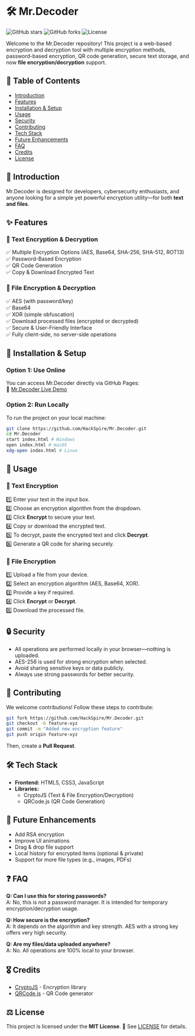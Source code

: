 # 🛠️ Mr.Decoder

![GitHub stars](https://img.shields.io/github/stars/HackSpire/Mr.Decoder?style=for-the-badge)
![GitHub forks](https://img.shields.io/github/forks/HackSpire/Mr.Decoder?style=for-the-badge)
![License](https://img.shields.io/github/license/HackSpire/Mr.Decoder?style=for-the-badge)

Welcome to the Mr.Decoder repository! This project is a web-based encryption and decryption tool with multiple encryption methods, password-based encryption, QR code generation, secure text storage, and now **file encryption/decryption** support.

## 📌 Table of Contents
- [Introduction](#-introduction)
- [Features](#-features)
- [Installation & Setup](#-installation--setup)
- [Usage](#-usage)
- [Security](#-security)
- [Contributing](#-contributing)
- [Tech Stack](#-tech-stack)
- [Future Enhancements](#-future-enhancements)
- [FAQ](#-faq)
- [Credits](#-credits)
- [License](#-license)

## 📜 Introduction
Mr.Decoder is designed for developers, cybersecurity enthusiasts, and anyone looking for a simple yet powerful encryption utility—for both **text and files**.

## ✨ Features

### 🔡 Text Encryption & Decryption
✅ Multiple Encryption Options (AES, Base64, SHA-256, SHA-512, ROT13)  
✅ Password-Based Encryption  
✅ QR Code Generation  
✅ Copy & Download Encrypted Text  

### 📁 File Encryption & Decryption
✅ AES (with password/key)  
✅ Base64  
✅ XOR (simple obfuscation)  
✅ Download processed files (encrypted or decrypted)  
✅ Secure & User-Friendly Interface  
✅ Fully client-side, no server-side operations  

## 🚀 Installation & Setup

### Option 1: Use Online
You can access Mr.Decoder directly via GitHub Pages:  
🔗 [Mr.Decoder Live Demo](https://hackspire.github.io/Mr.Decoder/)

### Option 2: Run Locally
To run the project on your local machine:

```sh
git clone https://github.com/HackSpire/Mr.Decoder.git
cd Mr.Decoder
start index.html # Windows
open index.html # macOS
xdg-open index.html # Linux
```

## 📖 Usage

### 🔡 Text Encryption
1️⃣ Enter your text in the input box.  
2️⃣ Choose an encryption algorithm from the dropdown.  
3️⃣ Click **Encrypt** to secure your text.  
4️⃣ Copy or download the encrypted text.  
5️⃣ To decrypt, paste the encrypted text and click **Decrypt**.  
6️⃣ Generate a QR code for sharing securely.  

### 📁 File Encryption
1️⃣ Upload a file from your device.  
2️⃣ Select an encryption algorithm (AES, Base64, XOR).  
3️⃣ Provide a key if required.  
4️⃣ Click **Encrypt** or **Decrypt**.  
5️⃣ Download the processed file.

## 🔒 Security
- All operations are performed locally in your browser—nothing is uploaded.  
- AES-256 is used for strong encryption when selected.  
- Avoid sharing sensitive keys or data publicly.  
- Always use strong passwords for better security.

## 🤝 Contributing
We welcome contributions! Follow these steps to contribute:

```sh
git fork https://github.com/HackSpire/Mr.Decoder.git
git checkout -b feature-xyz
git commit -m "Added new encryption feature"
git push origin feature-xyz
```
Then, create a **Pull Request**.

## 🛠 Tech Stack
- **Frontend:** HTML5, CSS3, JavaScript
- **Libraries:** 
  - CryptoJS (Text & File Encryption/Decryption)
  - QRCode.js (QR Code Generation)

## 🚀 Future Enhancements
- Add RSA encryption  
- Improve UI animations  
- Drag & drop file support  
- Local history for encrypted items (optional & private)  
- Support for more file types (e.g., images, PDFs)

## ❓ FAQ

**Q: Can I use this for storing passwords?**  
A: No, this is not a password manager. It is intended for temporary encryption/decryption usage.

**Q: How secure is the encryption?**  
A: It depends on the algorithm and key strength. AES with a strong key offers very high security.

**Q: Are my files/data uploaded anywhere?**  
A: No. All operations are 100% local to your browser.

## 🎖 Credits
- [CryptoJS](https://cryptojs.gitbook.io/docs/) - Encryption library  
- [QRCode.js](https://github.com/davidshimjs/qrcodejs) - QR Code generator

## ⚖️ License
This project is licensed under the **MIT License**. 📜 See [LICENSE](LICENSE) for details.
